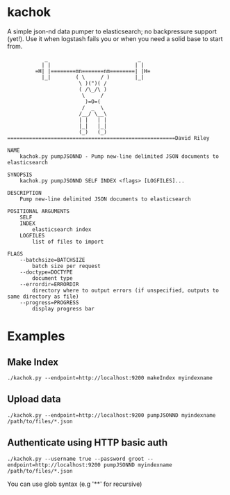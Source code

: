 # kachok
A simple json-nd data pumper to elasticsearch; no backpressure support (yet!).
Use it when logstash fails you or when you need a solid base to start from.


```
            _                             _
           | |                           | |
         =H| |========mn=======nm========| |H=
           |_|        ( \     / )        |_|
                       \ )(")( /
                       ( /\_/\ )
                        \     /
                         )=O=(
                        /  _  \
                       /__/ \__\
                       | |   | |
                       |_|   |_|
                       (_)   (_)
======================================================David Riley
```



```
NAME
    kachok.py pumpJSONND - Pump new-line delimited JSON documents to elasticsearch

SYNOPSIS
    kachok.py pumpJSONND SELF INDEX <flags> [LOGFILES]...

DESCRIPTION
    Pump new-line delimited JSON documents to elasticsearch

POSITIONAL ARGUMENTS
    SELF
    INDEX
        elasticsearch index
    LOGFILES
        list of files to import

FLAGS
    --batchsize=BATCHSIZE
        batch size per request
    --doctype=DOCTYPE
        document type
    --errordir=ERRORDIR
        directory where to output errors (if unspecified, outputs to same directory as file)
    --progress=PROGRESS
        display progress bar
  ```

# Examples

## Make Index 
```./kachok.py --endpoint=http://localhost:9200 makeIndex myindexname```

## Upload data 
```./kachok.py --endpoint=http://localhost:9200 pumpJSONND myindexname /path/to/files/*.json```

## Authenticate using HTTP basic auth 
```./kachok.py --username true --password groot --endpoint=http://localhost:9200 pumpJSONND myindexname /path/to/files/*.json```

You can use glob syntax (e.g '**' for recursive)
